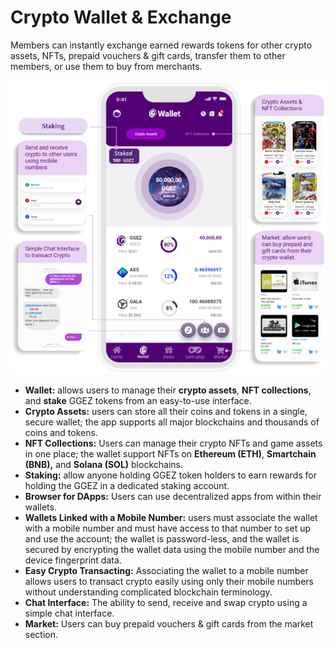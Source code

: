 # Crypto Wallet & Exchange

Members can instantly exchange earned rewards tokens for other crypto assets, NFTs, prepaid vouchers & gift cards, transfer them to other members, or use them to buy from merchants.

![](<../../.gitbook/assets/image (25).png>)

* **Wallet:** allows users to manage their **crypto assets**, **NFT collections**, and **stake** GGEZ tokens from an easy-to-use interface.
* **Crypto Assets:** users can store all their coins and tokens in a single, secure wallet; the app supports all major blockchains and thousands of coins and tokens.
* **NFT Collections:** Users can manage their crypto NFTs and game assets in one place; the wallet support NFTs on **Ethereum (ETH)**, **Smartchain (BNB),** and **Solana (SOL)** blockchains.
* **Staking:** allow anyone holding GGEZ token holders to earn rewards for holding the GGEZ in a dedicated staking account.
* **Browser for DApps:** Users can use decentralized apps from within their wallets.
* **Wallets Linked with a Mobile Number:** users must associate the wallet with a mobile number and must have access to that number to set up and use the account; the wallet is password-less, and the wallet is secured by encrypting the wallet data using the mobile number and the device fingerprint data.
* **Easy Crypto Transacting:** Associating the wallet to a mobile number allows users to transact crypto easily using only their mobile numbers without understanding complicated blockchain terminology.
* **Chat Interface:** The ability to send, receive and swap crypto using a simple chat interface.
* **Market:** Users can buy prepaid vouchers & gift cards from the market section.
